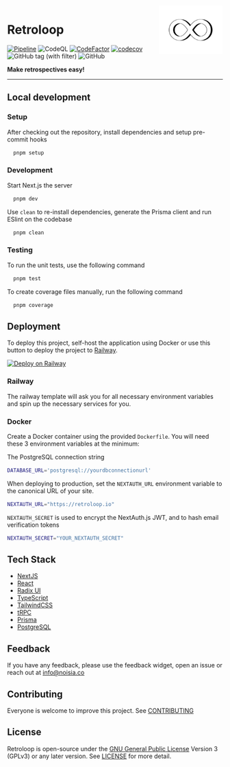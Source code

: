  <img src="https://raw.githubusercontent.com/luisstd/retroloop/dev/public/logo-transparent.png" width="150px" alt="logo" align="right" />

<div align="left">

# Retroloop

[![Pipeline](https://github.com/luisstd/retroloop/actions/workflows/pipeline.yml/badge.svg)](https://github.com/luisstd/retroloop/actions/workflows/pipeline.yml) ![CodeQL](https://github.com/luisstd/retroloop/actions/workflows/github-code-scanning/codeql/badge.svg?branch=main) [![CodeFactor](https://www.codefactor.io/repository/github/luisstd/retroloop/badge)](https://www.codefactor.io/repository/github/luisstd/retroloop) [![codecov](https://codecov.io/gh/luisstd/retroloop/branch/dev/graph/badge.svg?token=XXXG1MOCIC)](https://codecov.io/gh/luisstd/retroloop) ![GitHub tag (with filter)](https://img.shields.io/github/v/tag/luisstd/retroloop?label=release&link=https%3A%2F%2Fgithub.com%2Fluisstd%2Fretroloop%2Freleases) ![GitHub](https://img.shields.io/github/license/luisstd/retroloop)

</div>
<!-- --- -->

**Make retrospectives easy!**

---

## Local development

### Setup

After checking out the repository, install dependencies and setup pre-commit hooks

```zsh
  pnpm setup
```

### Development

Start Next.js the server

```bash
  pnpm dev
```

Use `clean` to re-install dependencies, generate the Prisma client and run ESlint on the codebase

```bash
  pnpm clean
```

### Testing

To run the unit tests, use the following command

```bash
  pnpm test
```

To create coverage files manually, run the following command

```bash
  pnpm coverage
```

## Deployment

To deploy this project, self-host the application using Docker or use this button to deploy the project to [Railway](https://railway.app).

[![Deploy on Railway](https://railway.app/button.svg)](https://railway.app/template/Ya-cUm?referralCode=rB6tnt)

### Railway

The railway template will ask you for all necessary environment variables and spin up the necessary services for you.

### Docker

Create a Docker container using the provided `Dockerfile`. You will need these 3 environment variables at the minimum:

The PostgreSQL connection string

```bash
DATABASE_URL='postgresql://yourdbconnectionurl'
```

When deploying to production, set the `NEXTAUTH_URL` environment variable to the canonical URL of your site.

```bash
NEXTAUTH_URL="https://retroloop.io"
```

`NEXTAUTH_SECRET` is used to encrypt the NextAuth.js JWT, and to hash email verification tokens

```bash
NEXTAUTH_SECRET="YOUR_NEXTAUTH_SECRET"
```

## Tech Stack

- [NextJS](https://nextjs.org/)
- [React](https://react.dev/)
- [Radix UI](https://www.radix-ui.com/)
- [TypeScript](https://www.typescriptlang.org/)
- [TailwindCSS](https://tailwindcss.com/)
- [tRPC](https://trpc.io/)
- [Prisma](https://www.prisma.io/)
- [PostgreSQL](https://www.postgresql.org/)

## Feedback

If you have any feedback, please use the feedback widget, open an issue or reach out at <info@noisia.co>

## Contributing

Everyone is welcome to improve this project. See [CONTRIBUTING](https://github.com/luisstd/retroloop/blob/dev/CONTRIBUTING.md)

## License

Retroloop is open-source under the [GNU General Public License](https://www.gnu.org/licenses/gpl-3.0.en.html) Version 3 (GPLv3) or any later version. See [LICENSE](https://github.com/luisstd/retroloop/blob/dev/LICENSE.md) for more detail.
